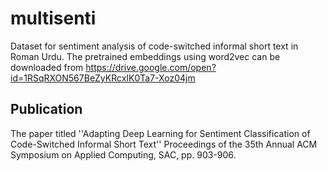# multisenti
Dataset for sentiment analysis of code-switched informal short text in Roman Urdu. The pretrained embeddings using word2vec can be downloaded from https://drive.google.com/open?id=1RSqRXON567BeZyKRcxIK0Ta7-Xoz04jm

## Publication
The paper titled ''Adapting Deep Learning for Sentiment Classification of Code-Switched Informal Short Text'' Proceedings of the 35th Annual ACM Symposium on Applied Computing, SAC, pp. 903-906.
